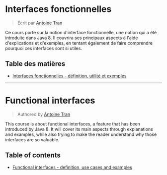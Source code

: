 # Interfaces fonctionnelles

> Écrit par [Antoine Tran](https://github.com/Tran-Antoine)

Ce cours porte sur la notion d'interface fonctionnelle, une notion qui a été introduite dans Java 8. Il couvrira ses principaux aspects à l'aide d'explications et d'exemples, en tentant également de faire comprendre pourquoi ces interfaces sont si utiles.

## Table des matières

- [Interfaces fonctionnelles - définition, utilité et exemples](fr/INTERFACES_FONCTIONNELLES.md)

***

# Functional interfaces

> Authored by [Antoine Tran](https://github.com/Tran-Antoine)

This course is about functional interfaces, a feature that has been introduced by Java 8. It will cover its main aspects through explanations and examples, while also trying to make the reader understand why those interfaces are so valuable.

## Table of contents

- [Functional interfaces - definition, use cases and examples](e/FUNCTIONAL_INTERFACES.md)
